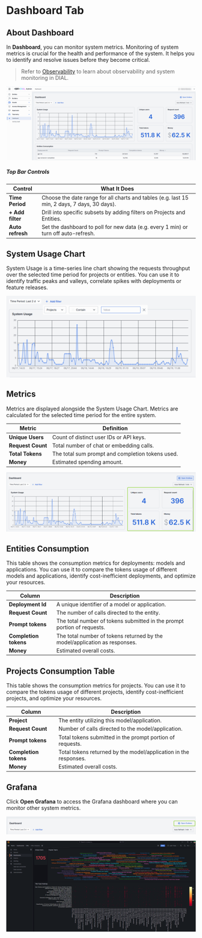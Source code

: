 # Dashboard Tab

## About Dashboard

In **Dashboard**, you can monitor system metrics. Monitoring of system metrics is crucial for the health and performance of the system. It helps you to identify and resolve issues before they become critical.
 
> Refer to [Observability](/docs/platform/8.observability-intro.md) to learn about observability and system monitoring in DIAL.

![](img/78.png)

##### Top Bar Controls

| Control                | What It Does                                                                                 |
| ---------------------- |----------------------------------------------------------------------------------------------|
| **Time Period**        | Choose the date range for all charts and tables (e.g. last 15 min, 2 days, 7 days, 30 days). |
| **+ Add filter**       | Drill into specific subsets by adding filters on Projects and Entities.                                 |
| **Auto refresh**       | Set the dashboard to poll for new data (e.g. every 1 min) or turn off auto-refresh.          |

## System Usage Chart

System Usage is a time-series line chart showing the requests throughput over the selected time period for projects or entities. You can use it to identify traffic peaks and valleys, correlate spikes with deployments or feature releases.

![](img/79.png)

## Metrics

Metrics are displayed alongside the System Usage Chart. Metrics are calculated for the selected time period for the entire system.

| Metric            | Definition                                                          |
|-------------------|---------------------------------------------------------------------|
| **Unique Users**  | Count of distinct user IDs or API keys. |
| **Request Count** | Total number of chat or embedding calls.       |
| **Total Tokens**  | The total sum prompt and completion tokens used.           |
| **Money**         | Estimated spending amount.                                   |

![](img/80.png)

## Entities Consumption

This table shows the consumption metrics for deployments: models and applications. You can use it to compare the tokens usage of different models and applications, identify cost-inefficient deployments, and optimize your resources.

| Column                | Description                                               |
|-----------------------|-----------------------------------------------------------|
| **Deployment Id**     | A unique identifier of a model or application.            |
| **Request Count**     | The number of calls directed to the entity.                   |
| **Prompt tokens**     | The total number of tokens submitted in the prompt portion of requests. |
| **Completion tokens** |The total number of tokens returned by the model/application as responses.          |
| **Money**             | Estimated overall costs.                                           |


## Projects Consumption Table

This table shows the consumption metrics for projects. You can use it to compare the tokens usage of different projects, identify cost-inefficient projects, and optimize your resources.

| Column                | Description                                               |
|-----------------------|-----------------------------------------------------------|
| **Project**           | The entity utilizing this model/application.                          |
| **Request Count**     | Number of calls directed to the model/application.                    |
| **Prompt tokens**     | Total tokens submitted in the prompt portion of requests. |
| **Completion tokens** | Total tokens returned by the model/application in the responses.          |
| **Money**             | Estimated overall costs.                                           |

## Grafana

Click **Open Grafana** to access the Grafana dashboard where you can monitor other system metrics.

![](img/81.png)

![](img/grafana.png)